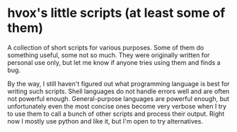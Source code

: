# hvox's little scripts (at least some of them)

A collection of short scripts for various purposes.
Some of them do something useful, some not so much.
They were originally written for personal use only,
but let me know if anyone tries using them and finds a bug.

By the way, I still haven't figured out what programming language is best for writing such scripts.
Shell languages do not handle errors well and are often not powerful enough.
General-purpose languages are powerful enough, but unfortunately even the most concise ones become
very verbose when I try to use them to call a bunch of other scripts and process their output.
Right now I mostly use python and like it, but I'm open to try alternatives.

